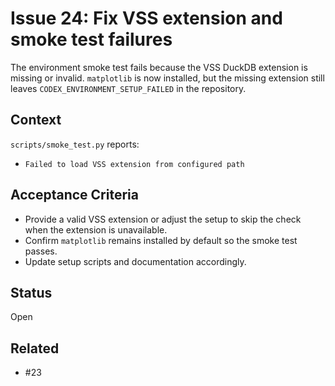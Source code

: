 # Issue 24: Fix VSS extension and smoke test failures

The environment smoke test fails because the VSS DuckDB extension is missing or
invalid. `matplotlib` is now installed, but the missing extension still leaves
`CODEX_ENVIRONMENT_SETUP_FAILED` in the repository.

## Context
`scripts/smoke_test.py` reports:
- `Failed to load VSS extension from configured path`

## Acceptance Criteria
- Provide a valid VSS extension or adjust the setup to skip the check when the extension is unavailable.
- Confirm `matplotlib` remains installed by default so the smoke test passes.
- Update setup scripts and documentation accordingly.

## Status
Open

## Related
- #23
